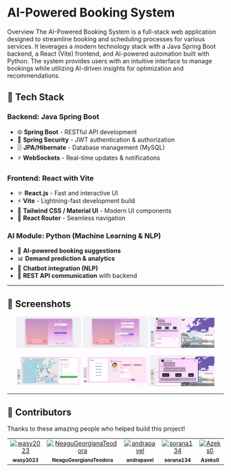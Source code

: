 # AI-Powered Booking System

Overview
The AI-Powered Booking System is a full-stack web application designed to streamline booking and scheduling processes for various services. It leverages a modern technology stack with a Java Spring Boot backend, a React (Vite) frontend, and AI-powered automation built with Python. The system provides users with an intuitive interface to manage bookings while utilizing AI-driven insights for optimization and recommendations.

## 📌 **Tech Stack**  

### **Backend: Java Spring Boot**  
- 🌐 **Spring Boot** - RESTful API development  
- 🔐 **Spring Security** - JWT authentication & authorization  
- 🗄 **JPA/Hibernate** - Database management (MySQL)  
- ⚡ **WebSockets** - Real-time updates & notifications  

### **Frontend: React with Vite**  
- ⚛ **React.js** - Fast and interactive UI  
- ⚡ **Vite** - Lightning-fast development build  
- 🎨 **Tailwind CSS / Material UI** - Modern UI components  
- 🔄 **React Router** - Seamless navigation  

### **AI Module: Python (Machine Learning & NLP)**  
- 🤖 **AI-powered booking suggestions**  
- 📊 **Demand prediction & analytics**  
- 💬 **Chatbot integration (NLP)**  
- 🔌 **REST API communication** with backend  

---
## 📸 Screenshots  

<p align="center">
  <img src="images/1.png" alt="Screenshot 1" width="30%">
  <img src="images/2.png" alt="Screenshot 2" width="30%">
  <img src="images/3.png" alt="Screenshot 3" width="30%">
</p>

<p align="center">
  <img src="images/4.png" alt="Screenshot 4" width="30%">
  <img src="images/5.png" alt="Screenshot 5" width="30%">
  <img src="images/6.png" alt="Screenshot 6" width="30%">
</p>

---
## 👥 Contributors  

Thanks to these amazing people who helped build this project!  

<table>
  <tr>
    <td align="center">
      <a href="https://github.com/wasy2023">
        <img src="https://github.com/wasy2023.png" width="100px;" alt="wasy2023"/>
        <br />
        <sub><b>wasy2023</b></sub>
      </a>
    </td>
    <td align="center">
      <a href="https://github.com/NeaguGeorgianaTeodora">
        <img src="https://github.com/NeaguGeorgianaTeodora.png" width="100px;" alt="NeaguGeorgianaTeodora"/>
        <br />
        <sub><b>NeaguGeorgianaTeodora</b></sub>
      </a>
    </td>
    <td align="center">
      <a href="https://github.com/andrapavel">
        <img src="https://github.com/andrapavel.png" width="100px;" alt="andrapavel"/>
        <br />
        <sub><b>andrapavel</b></sub>
      </a>
    </td>
    <td align="center">
      <a href="https://github.com/sorana134">
        <img src="https://github.com/sorana134.png" width="100px;" alt="sorana134"/>
        <br />
        <sub><b>sorana134</b></sub>
      </a>
    </td>
    <td align="center">
      <a href="https://github.com/Azeks0">
        <img src="https://github.com/Azeks0.png" width="100px;" alt="Azeks0"/>
        <br />
        <sub><b>Azeks0</b></sub>
      </a>
    </td>
  </tr>
</table>

